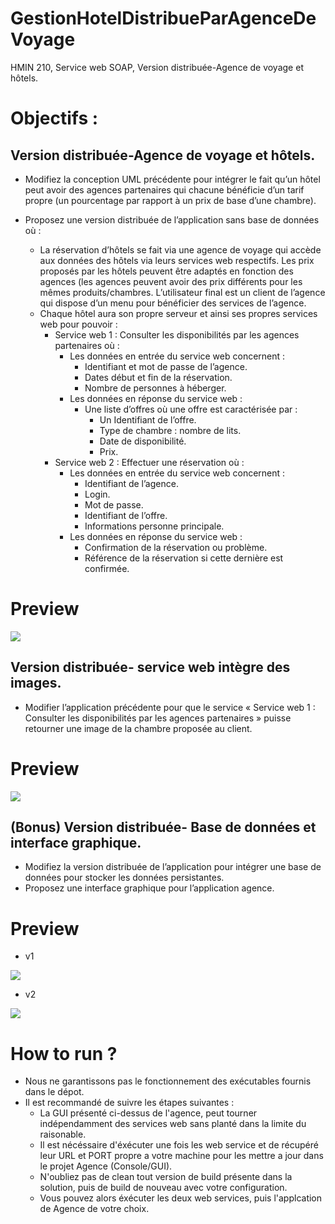# GestionHotelDistribueParAgenceDeVoyage

HMIN 210, Service web SOAP, Version distribuée-Agence de voyage et hôtels.

# Objectifs :

## Version distribuée-Agence de voyage et hôtels.

* Modifiez la conception UML précédente pour intégrer le fait qu’un hôtel peut avoir des agences partenaires qui chacune bénéficie d’un tarif propre (un pourcentage par rapport à un prix de base d’une chambre).

* Proposez une version distribuée de l’application sans base de données où :
    * La réservation d’hôtels se fait via une agence de voyage qui accède aux données des hôtels via leurs services web respectifs. Les prix proposés par les hôtels peuvent être adaptés en fonction des agences (les agences peuvent avoir des prix différents pour les mêmes produits/chambres. L’utilisateur final est un client de l’agence qui dispose d’un menu pour bénéficier des services de l’agence.
    * Chaque hôtel aura son propre serveur et ainsi ses propres services web pour pouvoir :
        * Service web 1 : Consulter les disponibilités par les agences partenaires où :
            * Les données en entrée du service web concernent :
                * Identifiant et mot de passe de l’agence.
                * Dates début et fin de la réservation. 
                * Nombre de personnes à héberger.
            * Les données en réponse du service web :
                * Une liste d’offres où une offre est caractérisée par :
                    * Un Identifiant de l’offre.
                    * Type de chambre : nombre de lits.
                    * Date de disponibilité.
                    * Prix.
        * Service web 2 : Effectuer une réservation où :
            * Les données en entrée du service web concernent :
                * Identifiant de l’agence.
                * Login.
                * Mot de passe.
                * Identifiant de l’offre.
                * Informations personne principale.
            * Les données en réponse du service web :
                * Confirmation de la réservation ou problème.
                * Référence de la réservation si cette dernière est confirmée.

# Preview

<img src="https://puu.sh/HwaNk/57b4c01e87.png" width="auto">

## Version distribuée- service web intègre des images.

* Modifier l’application précédente pour que le service « Service web 1 : Consulter
les disponibilités par les agences partenaires » puisse retourner une image de la
chambre proposée au client.

# Preview

<img src="https://puu.sh/HwaPC/50ac247fcd.png" width="auto">

## (Bonus) Version distribuée- Base de données et interface graphique. 

* Modifiez la version distribuée de l’application pour intégrer une base de données
pour stocker les données persistantes.
* Proposez une interface graphique pour l’application agence.

# Preview

* v1
<img src="https://puu.sh/HwaIy/e15de2f9c8.gif" width="auto">

* v2
<img src="https://puu.sh/HwPdv/f3c634f90c.png" width="auto">

# How to run ?

* Nous ne garantissons pas le fonctionnement des exécutables fournis dans le dépot.
* Il est recommandé de suivre les étapes suivantes :
    * La GUI présenté ci-dessus de l'agence, peut tourner indépendamment des services web sans planté dans la limite du raisonable.
    * Il est nécéssaire d'éxécuter une fois les web service et de récupéré leur URL et PORT propre a votre machine pour les mettre a jour dans le projet Agence (Console/GUI).
    * N'oubliez pas de clean tout version de build présente dans la solution, puis de build de nouveau avec votre configuration.
    * Vous pouvez alors éxécuter les deux web services, puis l'applcation de Agence de votre choix.
